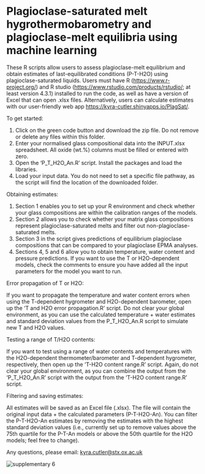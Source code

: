# Plagioclase-saturated melt hygrothermobarometry and plagioclase-melt equilibria using machine learning 

These R scripts allow users to assess plagioclase-melt equilibrium and obtain estimates of last-equilibrated conditions (P-T-H2O) using plagioclase-saturated liquids. Users must have R (https://www.r-project.org/) and R studio (https://www.rstudio.com/products/rstudio/; at least version 4.3.1) installed to run the code, as well as have a version of Excel that can open .xlsx files. Alternatively, users can calculate estimates with our user-friendly web app https://kyra-cutler.shinyapps.io/PlagSat/. 

To get started:
1.	Click on the green code button and download the zip file. Do not remove or delete any files within this folder. 
2.	Enter your normalised glass compositional data into the INPUT.xlsx spreadsheet. All oxide (wt.%) columns must be filled or entered with zero.
3.	Open the ‘P_T_H2O_An.R’ script. Install the packages and load the libraries.
4.	Load your input data. You do not need to set a specific file pathway, as the script will find the location of the downloaded folder.
   
Obtaining estimates:
1.	Section 1 enables you to set up your R environment and check whether your glass compositions are within the calibration ranges of the models. 
2.	Section 2 allows you to check whether your matrix glass compositions represent plagioclase-saturated melts and filter out non-plagioclase-saturated melts. 
3.	Section 3 in the script gives predictions of equilibrium plagioclase compositions that can be compared to your plagioclase EPMA analyses. 
4.	Sections 4, 5 and 6 allow you to obtain temperature, water content and pressure predictions. If you want to use the T or H2O-dependent models, check the comments to ensure you have added all the input parameters for the model you want to run.

Error propagation of T or H2O:

   If you want to propagate the temperature and water content errors when using the T-dependent hygrometer and H2O-dependent barometer, open up the ‘T and H2O error propagation.R’ script. Do not clear your global environment, as you can use the calculated temperature + water estimates and standard deviation values from the P_T_H2O_An.R script to simulate new T and H2O values.

Testing a range of T/H2O contents:

   If you want to test using a range of water contents and temperatures with the H2O-dependent thermometer/barometer and T-dependent hygrometer, respectively, then open up the ‘T-H2O content range.R’ script. Again, do not clear your global environment, as you can combine the output from the ‘P_T_H2O_An.R’ script with the output from the ‘T-H2O content range.R’ script. 

Filtering and saving estimates:

   All estimates will be saved as an Excel file (.xlsx). The file will contain the original input data + the calculated parameters (P-T-H2O-An). You can filter the P-T-H2O-An estimates by removing the estimates with the highest standard deviation values (i.e., currently set up to remove values above the 75th quartile for the P-T-An models or above the 50th quartile for the H2O models; feel free to change).

Any questions, please email: kyra.cutler@stx.ox.ac.uk


![supplementary 6](https://github.com/kyra-cutler/Plag-saturated-melt-P-T-H2O-An/assets/75129991/0ce28829-2797-4e5a-9c59-91c4aef94322)


